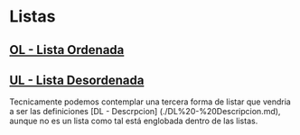 # Listas

## [OL - Lista Ordenada](./OL%20-%20Lista%20Ordenada.md)

## [UL - Lista Desordenada](./UL%20-%20Lista%20Desordenada.md)

Tecnicamente podemos contemplar una tercera forma de listar que vendria a ser las definiciones [DL - Descrpcion] (./DL%20-%20Descripcion.md), aunque no es un lista como tal está englobada dentro de las listas.
